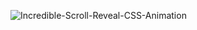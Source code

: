 ![Incredible-Scroll-Reveal-CSS-Animation](https://github.com/user-attachments/assets/1846b302-857b-495f-a387-418273e35647)
